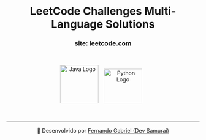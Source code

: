<h1 align="center"> LeetCode Challenges Multi-Language Solutions </h1>

<h3 align="center"> site: <a href="https://leetcode.com/" target="_blank">leetcode.com</a></h3>

<br>
<p align="center">
    <img src="https://cdn.jsdelivr.net/gh/devicons/devicon/icons/java/java-original-wordmark.svg" width="100" height="100" alt="Java Logo"/> 
    <img src="https://cdn.jsdelivr.net/gh/devicons/devicon/icons/python/python-original-wordmark.svg" width="100" height="90" hspace="10" alt="Python Logo"/> 
</p>

<br>

---

<p align="center">
    🔗 Desenvolvido por <a href="https://www.linkedin.com/in/enginnerfernandogabriel/" target="_blank">Fernando Gabriel (Dev Samurai)</a>
</p>